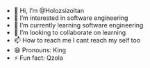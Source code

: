 - 👋 Hi, I’m @Holozsizoltan
- 👀 I’m interested in software engineering
- 🌱 I’m currently learning software engineering
- 💞️ I’m looking to collaborate on learning
- 📫 How to reach me I cant reach my self too
- 😄 Pronouns: King
- ⚡ Fun fact: Qzola

<!---
Holozsizoltan/Holozsizoltan is a ✨ special ✨ repository because its `README.md` (this file) appears on your GitHub profile.
You can click the Preview link to take a look at your changes.
--->

